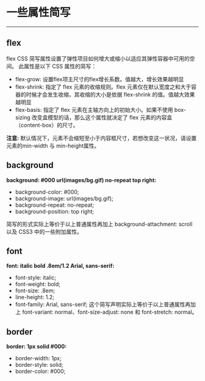 # **一些属性简写**
***
## flex
flex CSS 简写属性设置了弹性项目如何增大或缩小以适应其弹性容器中可用的空间。
此属性是以下 CSS 属性的简写：
- flex-grow: 设置flex项主尺寸的flex增长系数。值越大，增长效果越明显
- flex-shrink: 指定了 flex 元素的收缩规则。flex 元素仅在默认宽度之和大于容器的时候才会发生收缩，其收缩的大小是依据 flex-shrink 的值。值越大效果越明显
- flex-basis: 指定了 flex 元素在主轴方向上的初始大小。如果不使用 box-sizing 改变盒模型的话，那么这个属性就决定了 flex 元素的内容盒（content-box）的尺寸。

**注意:** 默认情况下，元素不会缩短至小于内容框尺寸，若想改变这一状况，请设置元素的min-width 与 min-height属性。
## background
**background: #000 url(images/bg.gif) no-repeat top right:**
- background-color: #000;
- background-image: url(images/bg.gif);
- background-repeat: no-repeat;
- background-position: top right;

简写的形式实际上等价于以上普通属性再加上 background-attachment: scroll 以及 CSS3 中的一些附加属性。
## font
**font: italic bold .8em/1.2 Arial, sans-serif:**
- font-style: italic;
- font-weight: bold;
- font-size: .8em;
- line-height: 1.2;
- font-family: Arial, sans-serif;
这个简写声明实际上等价于以上普通属性再加上 font-variant: normal、font-size-adjust: none 和 font-stretch: normal。
## border
**border: 1px solid #000:**
- border-width: 1px;
- border-style: solid;
- border-color: #000;


